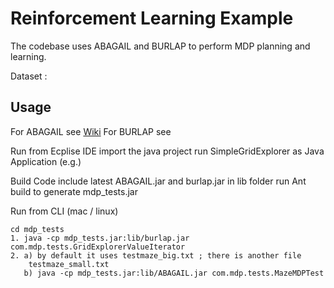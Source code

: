 Reinforcement Learning Example
=======

The codebase uses ABAGAIL and BURLAP to perform MDP planning and learning.

Dataset : 

Usage
------

For ABAGAIL see [Wiki](https://github.com/pushkar/ABAGAIL/wiki)
For BURLAP see 

Run from Ecplise IDE
	import the java project
	run SimpleGridExplorer as Java Application (e.g.)

Build Code 
	include latest ABAGAIL.jar and burlap.jar in lib folder
	run Ant build to generate mdp_tests.jar

Run from CLI (mac / linux)

	cd mdp_tests
	1. java -cp mdp_tests.jar:lib/burlap.jar com.mdp.tests.GridExplorerValueIterator
	2. a) by default it uses testmaze_big.txt ; there is another file 
		testmaze_small.txt
	   b) java -cp mdp_tests.jar:lib/ABAGAIL.jar com.mdp.tests.MazeMDPTest
